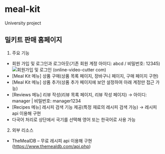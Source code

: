 # meal-kit
University project

## 밀키트 판매 홈페이지
1. 주요 기능
- 회원 가입 및 로그인과 로그아웃(기존 회원 계정 아이디: abcd / 비밀번호: 12345)
![회원가입 및 로그인 (online-video-cutter com)](https://user-images.githubusercontent.com/76807107/148026115-b0f84ed0-16bc-41f5-bb0b-3a21a17ac9d7.gif)
- [Meal Kit 메뉴] 상품 구매(상품 목록 페이지, 장바구니 페이지, 구매 페이지 구현)
- [Meal Kit 메뉴] 상품 추가(상품 추가 페이지에 보안 설정하여 아래 계정만 접근 가능)
- [Reviews 메뉴] 리뷰 작성(리뷰 목록 페이지, 리뷰 작성 페이지)
  → 아이디: manager | 비밀번호: manager1234
- [Recipes 메뉴] 레시피 검색 기능 제공(특정 재료의 레시피 검색 가능)
  → 레시피 api 이용해 구현
- 다국어 처리로 상단에서 국기를 선택해 영어 또는 한국어로 사용 가능

2. 외부 리소스
* TheMealDB – 무료 레시피 api 이용해 구현(https://www.themealdb.com/api.php)
